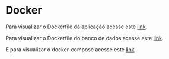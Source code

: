 # Docker

Para visualizar o Dockerfile da aplicação acesse este [link](../../../api/CtrlEat/Dockerfile).

Para visualizar o Dockerfile do banco de dados acesse este [link](../../../api/CtrlEat/scritps/database/Dockerfile).

E para visualizar o docker-compose acesse este [link](../../../api/CtrlEat/docker-compose.yml).